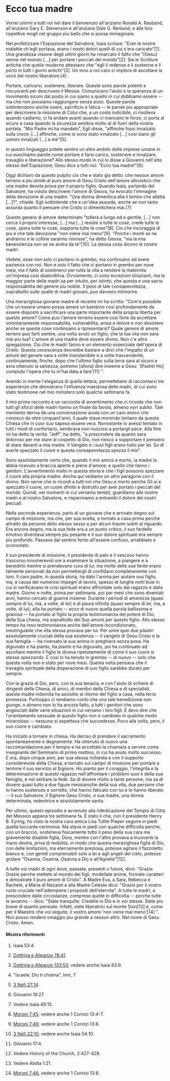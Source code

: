 # Ecco tua madre

Vorrei unirmi a tutti voi nel dare il benvenuto all'anziano Ronald A. Rasband,
all'anziano Gary E. Stevenson e all'anziano Dale G. Renlund, e alle loro
rispettive mogli nel gruppo piu bello che si possa immaginare.

Nel profetizzare l'Espiazione del Salvatore, Isaia scrisse: "Eran le nostre
malattie ch'egli portava, erano i nostri dolori quelli di cui s'era
caricato"[1]. Una grandiosa visione degli ultimi giorni ha rimarcato il fatto
che "[Gesu] venne nel mondo [...] per portare i peccati del mondo"[2]. Sia le
Scritture antiche che quelle moderne attestano che "egli li redense e li
sostenne e li porto in tutti i giorni antichi"[3]. Un inno a noi caro ci
implora di ascoltare la voce del nostro liberatore.[4]

Portare, caricarsi, sostenere, liberare. Queste sono parole potenti e
rincuoranti per descrivere il Messia. Comunicano l'aiuto e la speranza di un
movimento sicuro dal posto in cui siamo a quello in cui dobbiamo essere -- ma
che non possiamo raggiungere senza aiuto. Queste parole sottintendono anche
onere, sacrificio e fatica -- le parole piu appropriate per descrivere la
missione di Colui che, a un costo indicibile, ci risolleva quando cadiamo, ci
fa andare avanti quando ci mancano le forze, ci porta al sicuro a casa quando
la sicurezza sembra molto al di fuori della nostra portata. "Mio Padre mi ha
mandato", Egli disse, "affinche fossi innalzato sulla croce; [...] affinche,
come io sono stato innalzato [...] cosi siano gli uomini innalzati [...] a me"[5].

In questo linguaggio potete sentire un altro ambito delle imprese umane in cui
evochiamo parole come portare e farsi carico, sostenere e innalzare, travaglio
e liberazione? Allo stesso modo in cui lo disse a Giovanni nell'atto stesso
dell'Espiazione, Gesu dice a tutti noi: "Ecco tua madre!"[6].

Oggi dichiaro da questo pulpito cio che e stato gia detto: che nessun amore
terreno e piu simile al puro amore di Gesu Cristo dell'amore altruistico che
una madre devota prova per il proprio figlio. Quando Isaia, parlando del
Salvatore, ha voluto descrivere l'amore di Geova, ha evocato l'immagine della
devozione di una madre. "Una donna dimentica ella il bimbo che allatta [...]?",
chiede. Egli sottintende che e un'idea assurda, anche se non tanto assurda
quanto il pensare che Cristo ci dimentichera mai.[7]

Questo genere di amore determinato "tollera a lungo ed e gentile, [...] non
cerca il proprio interesse, [...] ma [...] resiste a tutte le cose, crede tutte le
cose, spera tutte le cose, sopporta tutte le cose"[8]. Cio che incoraggia di
piu e che tale devozione "non viene mai meno"[9]. "Poiche i monti se ne
andranno e le colline saranno rimosse", ha detto Geova, "ma la mia benevolenza
non se ne andra da te"[10]. La stessa cosa dicono le nostre madri.

Vedete, esse non solo ci portano in grembo, ma continuano ad avere pazienza
con noi. Non e solo il fatto che ci portano in grembo per nove mesi, ma il
fatto di sostenerci per tutta la vita a rendere la maternita un'impresa cosi
sbalorditiva. Ovviamente, ci sono eccezioni strazianti, ma la maggior parte
delle madri sa per intuito, per istinto, che questa e una sacra responsabilita
del genere piu nobile. Il peso di tale consapevolezza, soprattutto sulle
spalle di madri giovani, puo davvero intimorire.

Una meravigliosa giovane madre di recente mi ha scritto: "Com'e possibile che
un essere umano possa amare un bambino cosi profondamente da essere disposto a
sacrificare una parte importante della propria liberta per questo amore? Come
puo l'amore terreno essere cosi forte da accettare volontariamente
responsabilita, vulnerabilita, ansia e dolore e non desistere anche se queste
cose continuano a ripresentarsi? Quale genere di amore terreno puo farti
sentire, una volta avuto un figlio, che la tua vita non sara mai piu tua?
L'amore di una madre deve essere divino. Non c'e altra spiegazione. Cio che le
madri fanno e un elemento essenziale dell'opera di Cristo. Questa conoscenza
dovrebbe bastare a dirci che l'impatto di un amore del genere sara a volte
insostenibile e a volte trascendente, continuamente, finche, dopo che l'ultimo
figlio sulla terra sara al sicuro e avra ottenuto la salvezza, potremo
[allora] dire insieme a Gesu: '[Padre! Ho] compiuto l'opera che tu m'hai data
a fare'[11] ".

Avendo in mente l'eleganza di quella lettera, permettetemi di raccontarvi tre
esperienze che dimostrano l'influenza maestosa delle madri, di cui sono stato
testimone nel mio ministero solo qualche settimana fa.

Il mio primo racconto e un racconto di avvertimento che ci ricorda che non
tutti gli sforzi delle madri hanno un finale da favola, almeno non subito.
Tale memento deriva da una conversazione avuta con un caro amico che conosco
da oltre cinquant'anni, il quale stava morendo lontano da questa Chiesa che in
cuor suo sapeva essere vera. Nonostante io avessi tentato in tutti i modi di
confortarlo, sembrava non riuscissi a portargli pace. Alla fine mi ha detto la
verita. "Jeff", ha detto, "a prescindere da quanto sara doloroso per me stare
al cospetto di Dio, non riesco a sopportare il pensiero di stare davanti a mia
madre. Il Vangelo e i suoi figli erano tutto per lei. So di averle spezzato il
cuore e questa consapevolezza spezza il mio".

Sono assolutamente certo che, quando il mio amico e morto, la madre lo abbia
ricevuto a braccia aperte e piene d'amore; e quello che fanno i genitori.
L'avvertimento insito in questa storia e che i figli possono spezzare il cuore
alla propria madre. Anche qui vediamo un altro paragone con il divino. Non
serve che io ricordi a tutti noi che Gesu e morto perche Gli si e spezzato il
cuore, un cuore sfinito e distrutto per aver portato i peccati del mondo.
Quindi, nei momenti in cui veniamo tentati, guardiamo alle nostre madri e al
nostro Salvatore, e risparmiamo a entrambi il dolore dei nostri peccati.

Nella seconda esperienza, parlo di un giovane che e arrivato degno sul campo
di missione, ma che, per sua scelta, e tornato a casa prima perche attratto da
persone dello stesso sesso e per alcuni traumi subiti al riguardo. Era ancora
degno, ma la sua fede era a un punto critico, il suo fardello emotivo
diventava sempre piu pesante e il suo dolore spirituale era sempre piu
profondo. Passava dal sentirsi ferito all'essere confuso, arrabbiato e
sconsolato.

Il suo presidente di missione, il presidente di palo e il vescovo hanno
trascorso innumerevoli ore a esaminare la situazione, a piangere e a benedirlo
mentre si prendevano cura di lui, ma molte delle sue ferite erano talmente
personali da non permettergli di confidarsi completamente con loro. Il caro
padre, in questa storia, ha dato l'anima per aiutare suo figlio, ma, a causa
dei numerosi impegni di lavoro, spesso le lunghe notti buie in cui si
verificavano le crisi spirituali erano affrontate solo dal ragazzo e dalla
madre. Giorno e notte, prima per settimane, poi per mesi che sono diventati
anni, hanno cercato di guarire insieme. Durante i periodi di amarezza (quasi
sempre di lui, ma, a volte, di lei) e di paura infinita (quasi sempre di lei,
ma, a volte, di lui), ella ha portato -- ecco di nuovo quella parola
bellissima e gravosa -- ha portato al figlio la propria testimonianza del
potere di Dio, della Sua chiesa, ma soprattutto del Suo amore per questo
figlio. Allo stesso tempo ha reso testimonianza anche dell'amore
incondizionato, inestinguibile che ella stessa provava per lui. Per unire quei
due pilastri assolutamente cruciali della sua esistenza -- il vangelo di Gesu
Cristo e la sua famiglia -- ha riversato la sua anima in preghiera senza posa.
Ha digiunato e ha pianto, ha pianto e ha digiunato, poi ha continuato ad
ascoltare mentre il figlio le diceva ripetutamente di come il suo cuore si
stesse spezzando. E cosi lo ha tenuto in grembo -- di nuovo -- solo che questa
volta non e stato per nove mesi. Questa volta pensava che il travaglio
spirituale della disperazione di suo figlio sarebbe durato per sempre.

Con la grazia di Dio, pero, con la sua tenacia, e con l'aiuto di schiere di
dirigenti della Chiesa, di amici, di membri della Chiesa e di specialisti,
questa madre indomita ha assistito al ritorno del figlio a casa, nella terra
promessa. Purtroppo ci rendiamo conto che una tale benedizione non giunge, o
almeno non lo ha ancora fatto, a tutti i genitori che sono angosciati dalle
varie situazioni in cui versano i loro figli. E devo dire che l'orientamento
sessuale di questo figlio non e cambiato in qualche modo miracoloso -- nessuno
si aspettava che succedesse. Poco alla volta, pero, il suo cuore e cambiato.

Ha iniziato a tornare in chiesa. Ha deciso di prendere il sacramento
spontaneamente e degnamente. Ha ottenuto di nuovo una raccomandazione per il
tempio e ha accettato la chiamata a servire come insegnante del Seminario di
primo mattino, in cui ha avuto molto successo. E ora, dopo cinque anni, per
sua stessa richiesta e con il supporto considerevole della Chiesa, e tornato
sul campo di missione per portare a termine il suo servizio al Signore. Ho
pianto per il coraggio, l'integrita e la determinazione di questo ragazzo
nell'affrontare i problemi suoi e della sua famiglia, e nel serbare la fede.
Sa di dovere molto a tante persone, ma sa di dovere quasi tutto a due figure
messianiche della sua vita, due persone che lo hanno sostenuto e sorretto, che
hanno faticato con lui e lo hanno liberato -- il suo Salvatore, il Signore
Gesu Cristo, e sua madre, una donna determinata, redentrice e assolutamente
santa.

Per ultimo, questo episodio e avvenuto alla ridedicazione del Tempio di Citta
del Messico appena tre settimane fa. È stato li che, con il presidente Henry
B. Eyring, ho visto la nostra cara amica Lisa Tuttle Pieper seguire in piedi
quella toccante cerimonia. Ma stava in piedi con qualche difficolta perche,
con un braccio, sosteneva fisicamente tutto il peso della sua cara ma
gravemente disabile figlia, Dora, mentre con l'altro provava a muoverle la
mano destra, priva di mobilita, in modo che questa meravigliosa figlia di Dio,
con delle limitazioni, ma eternamente preziosa, potesse agitare il fazzoletto
bianco e, con gemiti comprensibili solo a lei e agli angeli del cielo, potesse
gridare "Osanna, Osanna, Osanna a Dio e all'Agnello"[12].

A tutte voi madri di ogni dove, passate, presenti o future, dico: "Grazie.
Grazie perche mettete al mondo dei figli, modellate anime, formate caratteri e
dimostrate il puro amore di Cristo". A Madre Eva, a Sara, Rebecca e Rachele, a
Maria di Nazaret e alla Madre Celeste dico: "Grazie per il vostro ruolo
cruciale nell'adempiere i propositi dell'eternita". A tutte le madri, a
prescindere dalle circostanze, comprese quelle in difficolta -- perche tutte
le avranno -- dico: "State tranquille. Credete in Dio e in voi stesse. Siete
piu brave di quanto pensiate. Infatti, siete liberatrici sul monte Sion[13] e,
come per il Maestro che voi seguite, il vostro amore 'non viene mai meno'[14]
". Non posso rendere omaggio piu grande a nessun altro. Nel nome di Gesu
Cristo. Amen.

#### Mostra riferimenti

  1.  Isaia 53:4.

  2.  [Dottrina e Alleanze 76:41](https://www.lds.org/scriptures/dc-testament/dc/76.41?lang=ita#40).

  3.  [Dottrina e Alleanze 133:53](https://www.lds.org/scriptures/dc-testament/dc/133.53?lang=ita#52); vedere anche Isaia 63:9.

  4.  "Israele, Dio ti chiama", Inni, 7.

  5.  [3 Nefi 27:14](https://www.lds.org/scriptures/bofm/3-ne/27.14?lang=ita#13).

  6.  Giovanni 19:27.

  7.  Vedere Isaia 49:15.

  8.  [Moroni 7:45](https://www.lds.org/scriptures/bofm/moro/7.45?lang=ita#44); vedere anche 1 Corinzi 13:4-7.

  9.  [Moroni 7:46](https://www.lds.org/scriptures/bofm/moro/7.46?lang=ita#45); vedere anche 1 Corinzi 13:8.

  10.  [3 Nefi 22:10](https://www.lds.org/scriptures/bofm/3-ne/22.10?lang=ita#9); vedere anche Isaia 54:10.

  11.  Giovanni 17:4.

  12.  Vedere History of the Church, 2:427-428.

  13.  Vedere Abdia 1:21.

  14.  [Moroni 7:46](https://www.lds.org/scriptures/bofm/moro/7.46?lang=ita#45); vedere anche 1 Corinzi 13:8.

